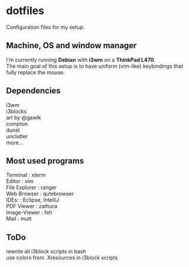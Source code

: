 # dotfiles
Configuration files for my setup. <br />

## Machine, OS and window manager
I'm currently running **Debian** with **i3wm** on a **ThinkPad L470**. <br />
The main goal of this setup is to have uniform (vim-like) keybindings that fully replace the mouse. <br />

## Dependencies
i3wm <br />
i3blocks <br />
art by @gawlk <br />
compton <br />
dunst <br />
unclutter <br />
more... <br />

## Most used programs
Terminal     	: xterm <br />
Editor     	: vim <br />
File Explorer 	: ranger <br />
Web Browser  	: qutebrowser <br />
IDEs:         	: Eclipse, IntelliJ <br />
PDF Viewer    	: zathura <br />
Image-Viewer  	: feh <br />
Mail		: mutt <br />

## ToDo
rewrite all i3block scripts in bash <br />
use colors from .Xresources in i3block scripts <br />
